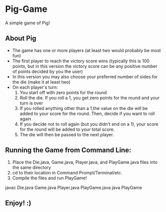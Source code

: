 # Pig-Game
A simple game of Pig!

## About Pig
- The game has one or more players (at least two would probably be most fun)
- The first player to reach the victory score wins (typically this is 100 points, but in this version the victory score can be any positive number of points decided by you the user)
- In this version you may also choose your preferred number of sides for the die (make it at least two)
- On each player's turn:
    1. You start off with zero points for the round
    2. Roll the die. If you roll a 1, you get zero points for the round and your turn is over
    3. If you rolled anything other than a 1,the value on the die will be added to your score for the round. Then, decide if you want to roll again
    4. If you decide not to roll again (but you didn't end on a 1), your score for the round will be added to your total score.
    5. The die will then be passed to the next player.
    
## Running the Game from Command Line:

1) Place the Die.java, Game.java, Player.java, and PlayGame.java files into the same directory
2) cd to their location in Command Prompt/Terminal/etc.
3) Compile the files and run PlayGame!

javac Die.java Game.java Player.java PlayGame.java
java PlayGame

## Enjoy! :)

